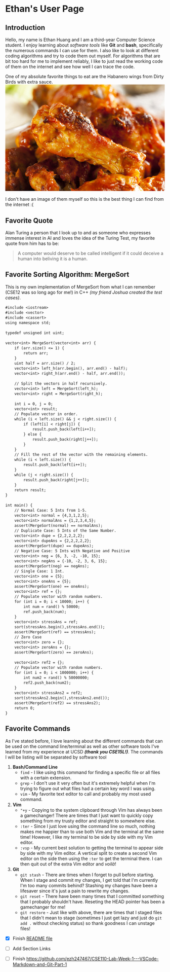 # Ethan's User Page
## Introduction
Hello, my name is Ethan Huang and I am a third-year Computer Science student. I enjoy learning about *software tools* like **Git** and **bash**, specifically the numerous commands I can use for them. I also like to look at different coding algorithms and try to code them out myself. For algorithms that are bit too hard for me to implement reliably, I like to just read the working code of them on the internet and see how well I can trace the code.

One of my absolute favorite things to eat are the Habanero wings from Dirty Birds with extra sauce.
![My favorite food](./images/habanero-hot-wings.jpg)

I don't have an image of them myself so this is the best thing I can find from the internet :(
## Favorite Quote
Alan Turing a person that I look up to and as someone who expresses immense interest in AI and loves the idea of the Turing Test, my favorite quote from him has to be:
> A computer would deserve to be called intelligent if it could deceive a human into beliving it is a human.

## Favorite Sorting Algorithm: MergeSort
This is my own implementation of MergeSort from what I can remember (CSE12 was so long ago for me!) in C++ *(my friend Joshua created the test cases)*.

```
#include <iostream>
#include <vector>
#include <cassert>
using namespace std;

typedef unsigned int uint;

vector<int> MergeSort(vector<int> arr) {
	if (arr.size() <= 1) {
		return arr;
	}
	uint half = arr.size() / 2;
	vector<int> left_h(arr.begin(), arr.end() - half);
	vector<int> right_h(arr.end() - half, arr.end());

	// Split the vectors in half recursively.
	vector<int> left = MergeSort(left_h);
	vector<int> right = MergeSort(right_h);	

	int i = 0, j = 0;
	vector<int> result;
	// Populate vector in order.
	while (i < left.size() && j < right.size()) {
		if (left[i] < right[j]) {
			result.push_back(left[i++]);
		} else {
			result.push_back(right[j++]);
		}
	}
	// Fill the rest of the vector with the remaining elements.
	while (i < left.size()) {
		result.push_back(left[i++]);
	}
	while (j < right.size()) {
		result.push_back(right[j++]);
	}
	return result;
}

int main() {
	// Normal Case: 5 Ints from 1-5.
	vector<int> normal = {4,3,1,2,5};
	vector<int> normalAns = {1,2,3,4,5};
	assert(MergeSort(normal) == normalAns);
	// Duplicate Case: 5 Ints of the Same Number.
	vector<int> dupe = {2,2,2,2,2};
	vector<int> dupeAns = {2,2,2,2,2};
	assert(MergeSort(dupe) == dupeAns);
	// Negative Case: 5 Ints with Negative and Positive
	vector<int> neg = {6, 3, -2, -10, 15};
	vector<int> negAns = {-10, -2, 3, 6, 15};
	assert(MergeSort(neg) == negAns);
	// Single Case: 1 Int.
	vector<int> one = {5};
	vector<int> oneAns = {5};
	assert(MergeSort(one) == oneAns);
	vector<int> ref = {};
	// Populate vector with random numbers.
	for (int i = 0; i < 10000; i++) {
		int num = rand() % 50000;
		ref.push_back(num);
	}
	vector<int> stressAns = ref;
	sort(stressAns.begin(),stressAns.end());
	assert(MergeSort(ref) == stressAns);
	// Zero Case
	vector<int> zero = {};
	vector<int> zeroAns = {};
	assert(MergeSort(zero) == zeroAns);

	vector<int> ref2 = {};
	// Populate vector with random numbers.
	for (int i = 0; i < 1000000; i++) {
		int num2 = rand() % 50000000;
		ref2.push_back(num2);
	}
	vector<int> stressAns2 = ref2;
	sort(stressAns2.begin(),stressAns2.end());
	assert(MergeSort(ref2) == stressAns2);
	return 0;
}
```

## Favorite Commands
As I've stated before, I love learning about the different commands that can be used on the command line/terminal as well as other software tools I've learned from my experience at UCSD ***(thank you CSE15L!)***. The commands I will be listing will be separated by software tool
1. **Bash/Command Line**
   - ```find``` - I like using this command for finding a specific file or all files with a certain extension.
   - ```grep``` - I don't use it very often but it's extremely helpful when I'm trying to figure out what files had a certain key word I was using.
   - ```vim``` - My favorite text editor to call and probably my most used command.
2. **Vim**
   - ```"+y``` - Copying to the system clipboard through Vim has always been a gamechanger! There are times that I just want to quickly copy something from my trusty editor and straight to somewhere else.
   - ```:ter``` - Since I just love using the command line so much, nothing makes me happier than to use both Vim and the terminal at the same time! However, I like my terminal to be side by side with my Vim editor.
   - ```:vsp``` - My current best solution to getting the terminal to appear side by side with my Vim editor. A vertical split to create a second Vim editor on the side then using the ```:ter``` to get the terminal there. I can then quit out of the extra Vim editor and *voilà*!
  3. **Git**
     - ```git stash``` - There are times when I forget to pull before starting. When I stage and commit my changes, I get told that I'm currently I'm too many commits behind? Stashing my changes have been a lifesaver since it's just a pain to rewrite my changes.
     - ```git reset``` - There have been many times that I committed something that I probably shouldn't have. Reseting the HEAD pointer has been a gamechanger for me!
     - ```git restore``` - Just like with above, there are times that I staged files that I didn't mean to stage (sometimes I just get lazy and just do ```git add .``` without checking status) so thank goodness I can unstage files!

- [x]  Finish [README file](README.md)
- [ ]  Add Section Links
- [ ]  Finish https://github.com/ezh247467/CSE110-Lab-Week-1---VSCode-Markdown-and-Git-Part-1

